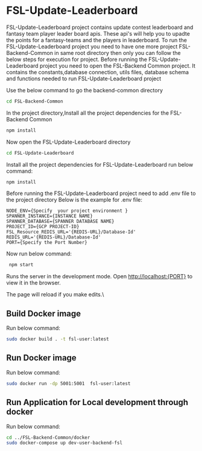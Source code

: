 # FSL-Update-Leaderboard
FSL-Update-Leaderboard project contains update contest leaderboard and fantasy team player leader board apis. These api's will help you to upadte the points for a fantasy-teams and the players in leaderboard. 
To run the FSL-Update-Leaderboard project  you need to have one more project FSL-Backend-Common in same root directory then only you can follow the below steps for execution for project.
Before running the FSL-Update-Leaderboard project you need to open the FSL-Backend Common project. It contains the constants,database connection, utils files, database schema and functions needed to run FSL-Update-Leaderboard project 

Use the below command to go the backend-common directory
```sh 
cd FSL-Backend-Common
```

In the project directory,Install all the project dependencies for the FSL-Backend Common
 ```sh
 npm install
 ```
Now open the FSL-Update-Leaderboard directory

```sh
cd FSL-Update-Leaderboard
```

Install all the project dependencies for FSL-Update-Leaderboard run below command:
 ```sh
 npm install
 ```
 Before running the FSL-Update-Leaderboard project need to add .env file to the project directory
 Below is the example for .env file:
 ```
NODE_ENV={Specify  your project environment }
SPANNER_INSTANCE={INSTANCE NAME}
SPANNER_DATABASE={SPANNER DATABASE NAME}
PROJECT_ID={GCP PROJECT-ID}
FSL_Resource_REDIS_URL='{REDIS-URL}/Database-Id'
REDIS_URL='{REDIS-URL}/Database-Id'
PORT={Specify the Port Number}
 ```
 Now run below command:
 
```sh
 npm start
 ```

Runs the server in the development mode.
Open [http://localhost:{PORT}](http://localhost:{PORT}) to view it in the browser.

The page will reload if you make edits.\

## Build Docker image 
Run below command:
```sh
sudo docker build . -t fsl-user:latest
```
## Run Docker image 
Run below command:
```sh
sudo docker run -dp 5001:5001  fsl-user:latest
```

## Run Application for Local development through docker 
Run below command:
```sh
cd ../FSL-Backend-Common/docker
sudo docker-compose up dev-user-backend-fsl
```